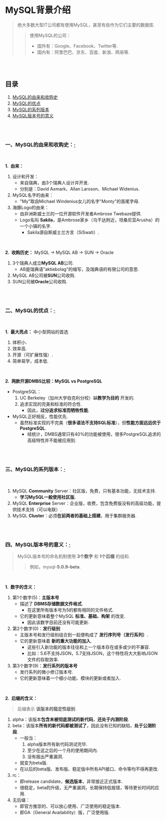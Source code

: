 # MySQL背景介绍
> 绝大多数大型IT公司都有使用MySQL，甚至有些作为它们主要的数据库.
>
>> 使用MySQL的公司：
>>
>> - 国外有：Google、Facebook、Twitter等.
>> - 国内有：阿里巴巴、京东、百度、新浪、网易等.

<br><br>

## 目录

1. [MySQL的由来和收购史](#一mysql的由来和收购史)
2. [MySQL的优点](#二mysql的优点)
3. [MySQL的系列版本](#三mysql的系列版本)
4. [MySQL版本号的意义](#四mysql版本号的意义)

<br><br>

### 一、MySQL的由来和收购史：[·](#目录)

<br>

**1.&nbsp; 由来：**

1. 设计和开发：
   - 来自瑞典，由3个瑞典人设计并开发.
   - 分别是：David Axmark、Allan Larsson、Michael Widenius.
2. MySQL名字的由来：
   - "My"取自Michael Windenius女儿的名字"Monty"的首尾字母.
3. 海豚Logo的由来：
   - 由非洲斯威士兰的一位开源软件开发者Ambrose Twebaze提供.
   - Logo名叫 **Sakila**，是Ambrose家乡（乌干达附近，坦桑尼亚Arusha）的一个小镇的名字.
      - Sakila源自斯威士兰方言（SiSwati）.

<br>

**2.&nbsp; 收购历史：** MySQL -> MySQL AB -> SUN -> Oracle

1. 3个瑞典人成立**MySQL AB**公司.
   - AB是瑞典语"aktiebolag"的缩写，及瑞典语的有限公司的意思.
2. MySQL AB公司被**SUN**公司收购.
3. SUN公司被**Oracle**公司收购.

<br><br>

### 二、MySQL的优点：[·](#目录)

<br>

**1.&nbsp; 最大亮点：** 中小型网站的首选

1. 体积小.
2. 效率高.
3. 开源（可扩展性强）.
4. 简单易学，成本低.

<br>

**2.&nbsp; 两款开源DMBS比较：MySQL vs PostgreSQL**

- PostgreSQL：
   1. UC Berkeley（加州大学伯克利分校）**以教学为目的** 开发的.
   2. 追求实现的完美和标准的符合性.
      - 因此，**过分追求标准而牺牲性能**.
- MySQL正好相反，性能优先.
   - 虽然标准实现的不完美（**很多语法不支持SQL标准**），但**性能方面远远优于PostgreSQL**.
      - 经统计，DMBS通常只有40%的功能被使用，很多PostgreSQL追求的高级特性并不能被应用到.

<br><br>

### 三、MySQL的系列版本：[·](#目录)

<br>

1. MySQL **Community** Server：社区版，免费，只有基本功能，无技术支持.
   - **学习MySQL一般使用社区版.**
2. MySQL **Enterprise** Server：企业版，收费，包含免费版没有的高级功能，提供技术支持（可以电联）.
3. MySQL **Cluster**：必须**在前两者的基础上搭建**，用于集群服务器.

<br><br>

### 四、MySQL版本号的意义：[·](#目录)
> MySQL版本号的命名机制使用 **3个数字** 和 **1个后缀** 的组和.
>
>> 例如，mysql-**5.0.9-beta**.

<br>

**1.&nbsp; 数字的含义：**

1. 第1个数字(5)：**主版本号**
   - 描述了 **DBMS存储数据文件格式**.
      - 在这里所有版本号为5的都有相同的文件格式.
   - 它的更新意味着整个MySQL **标准、基础、构架** 的改变.
      - 因此该数字目前还没有可能更新.
2. 第2个数字(0)：**发行级别**
   - 主版本号和发行级别组合到一起便构成了 **发行序列号（发行系列）**.
   - 它的更新意味着 **新的重大功能的加入**.
      - 这些引入新功能的版本往往和上一个版本存在或多或少的不兼容.
      - 比如：5.6不支持JSON，5.7支持JSON，这个特性将大大影响JSON文件的存取效率.
3. 第3个数字(9)：**发行系列的版本号**
   - 发行系列的微小修订版本号.
   - 它的更新意味着一个细小功能、模块的更新或者加入.

<br>

**2.&nbsp; 后缀的含义：**

> 后缀表示 **该版本的稳定性级别**.

1. alpha：该版本**包含未被彻底测试的新代码**，**还处于内测阶段**.
2. beta：该版本**所有的新代码都被测试了**，因此没有已知的缺陷，**处于公测阶段**.
   - 一般当：
      1. alpha版本所有新代码测试完毕.
      2. 至少在这之后的一个月的使用期间内.
      3. 没有报出严重漏洞.
   - 就变为beta版.
   - 在以后的beta版、发布版、稳定版中所有API接口、命令等均不得再更改.
3. rc：
   - 即release candidate，**候选版本**，非常接近正式版本.
   - 很稳定，beta的升级，无严重漏洞，长期保持低报错，等待更长时间的应用.
4. 无后缀：
   - 即官方推崇的、可以放心使用、广泛使用的稳定版本.
   - 即GA（General Availability）版，广泛使用版.
